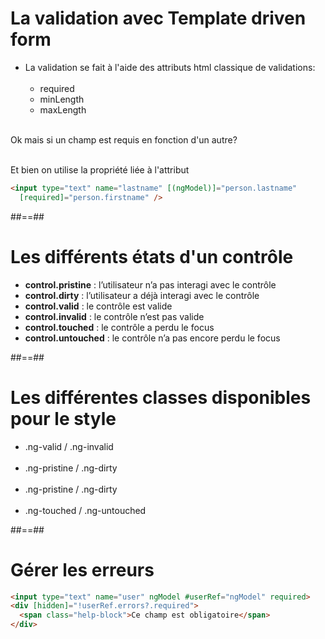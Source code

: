 <!-- .slide: class="with-code inconsolata" -->
# La validation avec Template driven form

- La validation se fait à l'aide des attributs html classique de validations:<br><br>
    - required
    - minLength
    - maxLength
<br><br>

Ok mais si un champ est requis en fonction d'un autre?
<!-- .element: class="important" -->
<br>
Et bien on utilise la propriété liée à l'attribut
<br>

```html
<input type="text" name="lastname" [(ngModel)]="person.lastname"
  [required]="person.firstname" />
```
<!-- .element: class="big-code" -->

##==##

<!-- .slide -->
# Les différents états d'un contrôle<br>

- <b>control.pristine</b> : l’utilisateur n’a pas interagi avec le contrôle
- <b>control.dirty</b> : l’utilisateur a déjà interagi avec le contrôle
- <b>control.valid</b> : le contrôle est valide
- <b>control.invalid</b> : le contrôle n’est pas valide
- <b>control.touched</b> : le contrôle a perdu le focus
- <b>control.untouched</b> : le contrôle n’a pas encore perdu le focus

##==##

<!-- .slide-->
# Les différentes classes disponibles pour le style<br>

- .ng-valid / .ng-invalid <br><br>
- .ng-pristine / .ng-dirty<br><br>
- .ng-pristine / .ng-dirty<br><br>
- .ng-touched / .ng-untouched

##==##

<!-- .slide: class="with-code inconsolata" -->
# Gérer les erreurs<br>

```html
<input type="text" name="user" ngModel #userRef="ngModel" required>    
<div [hidden]="!userRef.errors?.required">
  <span class="help-block">Ce champ est obligatoire</span>
</div>
```
<!-- .element: class="big-code" -->
